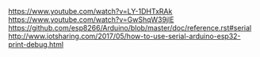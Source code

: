 https://www.youtube.com/watch?v=LY-1DHTxRAk
https://www.youtube.com/watch?v=GwShqW39jlE
https://github.com/esp8266/Arduino/blob/master/doc/reference.rst#serial
http://www.iotsharing.com/2017/05/how-to-use-serial-arduino-esp32-print-debug.html
